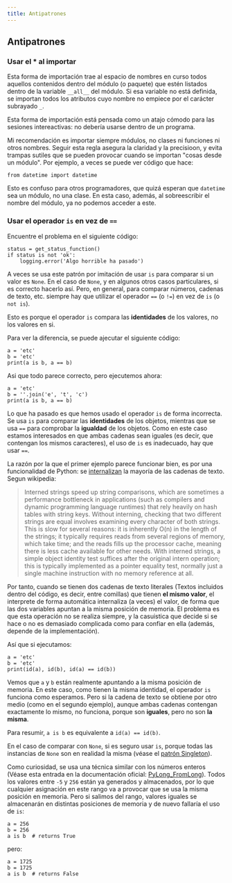 ```yaml
---
title: Antipatrones
---
```

## Antipatrones

### Usar el \* al importar

Esta forma de importación trae al espacio de nombres en curso todos
aquellos contenidos dentro del módulo (o paquete) que estén listados
dentro de la variable `__all__` del módulo. Si esa variable no está
definida, se importan todos los atributos cuyo nombre no empiece por el
carácter subrayado `_`.

Esta forma de importación está pensada como un atajo cómodo para las
sesiones intereactivas: no debería usarse dentro de un programa.

Mi recomendación es importar siempre módulos, no clases ni funciones ni
otros nombres. Seguir esta regla asegura la claridad y la precisioon, y
evita trampas sutiles que se pueden provocar cuando se importan
"cosas desde un módulo". Por ejemplo, a veces se puede ver código que
hace:

    from datetime import datetime

Esto es confuso para otros programadores, que quizá esperan que
`datetime` sea un módulo, no una clase. En esta caso, además, al
sobreescribir el nombre del módulo, ya no podemos acceder a este.

### Usar el operador `is` en vez de `==`

Encuentre el problema en el siguiente código:

    status = get_status_function()
    if status is not 'ok':
        logging.error('Algo horrible ha pasado')

A veces se usa este patrón por imitación de usar `is` para comparar si
un valor es `None`. En el caso de `None`, y en algunos otros casos
particulares, si es correcto hacerlo así. Pero, en general, para
comparar números, cadenas de texto, etc. siempre hay que utilizar el
operador `==` (o `!=`) en vez de `is` (o `not is`).

Esto es porque el operador `is` compara las **identidades** de los
valores, no los valores en si.

Para ver la diferencia, se puede ajecutar el siguiente código:

    a = 'etc'
    b = 'etc'
    print(a is b, a == b)

Asi que todo parece correcto, pero ejecutemos ahora:

    a = 'etc'
    b = ''.join('e', 't', 'c')
    print(a is b, a == b)

Lo que ha pasado es que hemos usado el operador `is` de forma
incorrecta. Se usa `is` para comparar las **identidades** de los
objetos, mientras que se usa `==` para comprobar la **igualdad** de los
objetos. Como en este caso estamos interesados en que ambas cadenas sean
iguales (es decir, que contengan los mismos caracteres), el uso de `is`
es inadecuado, hay que usar `==`.

La razón por la que el primer ejemplo parece funcionar bien, es por una
funcionalidad de Python: se
[internalizan](https://en.wikipedia.org/wiki/String_interning) la
mayoría de las cadenas de texto. Segun wikipedia:


> Interned strings speed up string comparisons, which are
 sometimes a performance bottleneck in applications (such as compilers and
 dynamic programming language runtimes) that rely heavily on hash tables with
 string keys. Without interning, checking that two different strings are equal
 involves examining every character of both strings. This is slow for several
 reasons: it is inherently O(n) in the length of the strings; it typically
 requires reads from several regions of memory, which take time; and the reads
 fills up the processor cache, meaning there is less cache available for other
 needs. With interned strings, a simple object identity test suffices after the
 original intern operation; this is typically implemented as a pointer equality
 test, normally just a single machine instruction with no memory reference at
 all.

Por tanto, cuando se tienen dos cadenas de texto literales (Textos
incluidos dentro del código, es decir, entre comillas) que tienen **el
mismo valor**, el interprete de forma automática internaliza (a veces)
el valor, de forma que las dos variables apuntan a la misma posición de
memoria. El problema es que esta operación no se realiza siempre, y la
casuistica que decide si se hace o no es demasiado complicada como para
confiar en ella (además, depende de la implementación).

Así que si ejecutamos:

    a = 'etc'
    b = 'etc'
    print(id(a), id(b), id(a) == id(b))

Vemos que `a` y `b` están realmente apuntando a la misma posición de memoria.
En este caso, como tienen la misma identidad, el operador `is` funciona como
esperamos. Pero si la cadena de texto se obtiene por otro medio (como en el
segundo ejemplo), aunque ambas cadenas contengan exactamente lo mismo, no
funciona, porque son **iguales**, pero no son **la misma**.

Para resumir, `a is b` es equivalente a `id(a) == id(b)`.

En el caso de comparar con `None`, si es seguro usar `is`, porque todas
las instancias de `None` son en realidad la misma (véase el [patrón
Singleton](01-singleton.md)).

Como curiosidad, se usa una técnica similar con los números enteros
(Véase esta entrada en la documentación oficial:
[PyLong\_FromLong](https://docs.python.org/3.8/c-api/long.html?highlight=integers%20between#c.PyLong_FromLong)).
Todos los valores entre `-5` y `256` están ya generados y almacenados,
por lo que cualquier asignación en este rango va a provocar que se usa
la misma posición en memoria. Pero si salimos del rango, valores iguales
se almacenarán en distintas posiciones de memoria y de nuevo fallaría el
uso de `is`:

    a = 256
    b = 256
    a is b  # returns True

pero:

    a = 1725
    b = 1725
    a is b  # returns False
